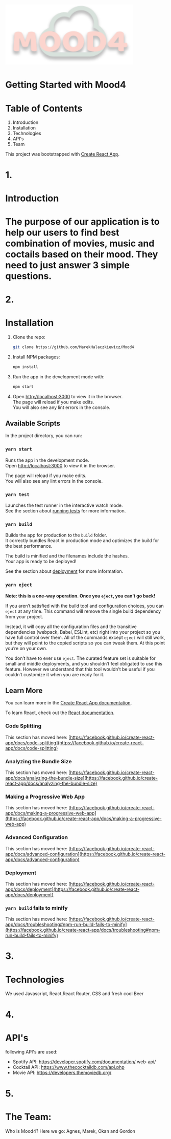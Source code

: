 # ![Mood4](./src/assets/Logo.svg)


# Getting Started with Mood4

# Table of Contents
1. Introduction
2. Installation
3. Technologies
4. API's
5. Team

This project was bootstrapped with [Create React App](https://github.com/facebook/create-react-app).

# 1.
# Introduction

# The purpose of our application is to help our users to find best combination of movies, music and coctails based on their mood. They need to just answer 3 simple questions.

# 2. 
# Installation

1. Clone the repo:
   ```sh
   git clone https://github.com/MarekHalaczkiewicz/Mood4
   ```
2. Install NPM packages:

   ```sh
   npm install
   ```

3. Run the app in the development mode with:

   ```sh
   npm start
   ```

4. Open [http://localhost:3000](http://localhost:3000) to view it in the browser.\
   The page will reload if you make edits.\
   You will also see any lint errors in the console.

## Available Scripts

In the project directory, you can run:

### `yarn start`

Runs the app in the development mode.\
Open [http://localhost:3000](http://localhost:3000) to view it in the browser.

The page will reload if you make edits.\
You will also see any lint errors in the console.

### `yarn test`

Launches the test runner in the interactive watch mode.\
See the section about [running tests](https://facebook.github.io/create-react-app/docs/running-tests) for more information.

### `yarn build`

Builds the app for production to the `build` folder.\
It correctly bundles React in production mode and optimizes the build for the best performance.

The build is minified and the filenames include the hashes.\
Your app is ready to be deployed!

See the section about [deployment](https://facebook.github.io/create-react-app/docs/deployment) for more information.

### `yarn eject`

**Note: this is a one-way operation. Once you `eject`, you can’t go back!**

If you aren’t satisfied with the build tool and configuration choices, you can `eject` at any time. This command will remove the single build dependency from your project.

Instead, it will copy all the configuration files and the transitive dependencies (webpack, Babel, ESLint, etc) right into your project so you have full control over them. All of the commands except `eject` will still work, but they will point to the copied scripts so you can tweak them. At this point you’re on your own.

You don’t have to ever use `eject`. The curated feature set is suitable for small and middle deployments, and you shouldn’t feel obligated to use this feature. However we understand that this tool wouldn’t be useful if you couldn’t customize it when you are ready for it.

## Learn More

You can learn more in the [Create React App documentation](https://facebook.github.io/create-react-app/docs/getting-started).

To learn React, check out the [React documentation](https://reactjs.org/).

### Code Splitting

This section has moved here: [https://facebook.github.io/create-react-app/docs/code-splitting](https://facebook.github.io/create-react-app/docs/code-splitting)

### Analyzing the Bundle Size

This section has moved here: [https://facebook.github.io/create-react-app/docs/analyzing-the-bundle-size](https://facebook.github.io/create-react-app/docs/analyzing-the-bundle-size)

### Making a Progressive Web App

This section has moved here: [https://facebook.github.io/create-react-app/docs/making-a-progressive-web-app](https://facebook.github.io/create-react-app/docs/making-a-progressive-web-app)

### Advanced Configuration

This section has moved here: [https://facebook.github.io/create-react-app/docs/advanced-configuration](https://facebook.github.io/create-react-app/docs/advanced-configuration)

### Deployment

This section has moved here: [https://facebook.github.io/create-react-app/docs/deployment](https://facebook.github.io/create-react-app/docs/deployment)

### `yarn build` fails to minify

This section has moved here: [https://facebook.github.io/create-react-app/docs/troubleshooting#npm-run-build-fails-to-minify](https://facebook.github.io/create-react-app/docs/troubleshooting#npm-run-build-fails-to-minify)






# 3. 
# Technologies
   We used Javascript, React,React Router, CSS and fresh cool Beer



# 4. 
# API's
   following API's are used:
   -  Spotify API:  https://developer.spotify.com/documentation/  web-api/
   -  Cocktail API: https://www.thecocktaildb.com/api.php 
   -  Movie API: https://developers.themoviedb.org/



# 5. 
# The Team: 
   Who is Mood4? Here we go: 
   Agnes, Marek, Okan and Gordon